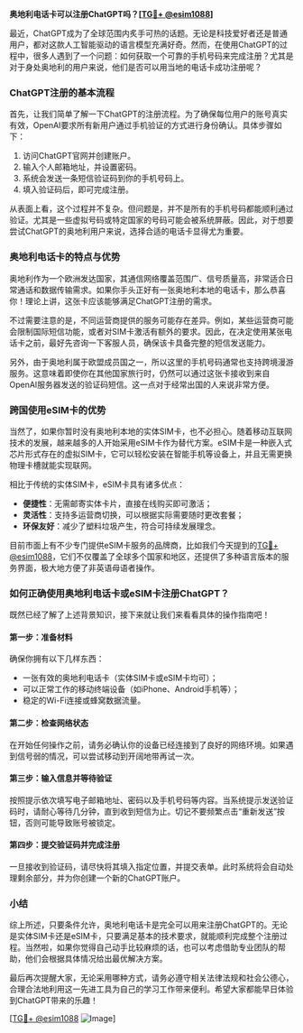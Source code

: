 **奥地利电话卡可以注册ChatGPT吗？[[TG💪+ @esim1088](https://t.me/s/esim1088)]**

最近，ChatGPT成为了全球范围内炙手可热的话题。无论是科技爱好者还是普通用户，都对这款人工智能驱动的语言模型充满好奇。然而，在使用ChatGPT的过程中，很多人遇到了一个问题：如何获取一个可靠的手机号码来完成注册？尤其是对于身处奥地利的用户来说，他们是否可以用当地的电话卡成功注册呢？

### ChatGPT注册的基本流程

首先，让我们简单了解一下ChatGPT的注册流程。为了确保每位用户的账号真实有效，OpenAI要求所有新用户通过手机验证的方式进行身份确认。具体步骤如下：

1. 访问ChatGPT官网并创建账户。
2. 输入个人邮箱地址，并设置密码。
3. 系统会发送一条短信验证码到你的手机号码上。
4. 填入验证码后，即可完成注册。

从表面上看，这个过程并不复杂。但问题是，并不是所有的手机号码都能顺利通过验证。尤其是一些虚拟号码或特定国家的号码可能会被系统屏蔽。因此，对于想要尝试ChatGPT的奥地利用户来说，选择合适的电话卡显得尤为重要。

### 奥地利电话卡的特点与优势

奥地利作为一个欧洲发达国家，其通信网络覆盖范围广、信号质量高，非常适合日常通话和数据传输需求。如果你手头正好有一张奥地利本地的电话卡，那么恭喜你！理论上讲，这张卡应该能够满足ChatGPT注册的需求。

不过需要注意的是，不同运营商提供的服务可能存在差异。例如，某些运营商可能会限制国际短信功能，或者对SIM卡激活有额外的要求。因此，在决定使用某张电话卡之前，最好先咨询一下客服人员，确保该卡具备完整的短信发送能力。

另外，由于奥地利属于欧盟成员国之一，所以这里的手机号码通常也支持跨境漫游服务。这意味着即使你在其他国家旅行时，仍然可以通过这张卡接收到来自OpenAI服务器发送的验证码短信。这一点对于经常出国的人来说非常方便。

### 跨国使用eSIM卡的优势

当然了，如果你暂时没有奥地利本地的实体SIM卡，也不必担心。随着移动互联网技术的发展，越来越多的人开始采用eSIM卡作为替代方案。eSIM卡是一种嵌入式芯片形式存在的虚拟SIM卡，它可以轻松安装在智能手机等设备上，并且无需更换物理卡槽就能实现联网。

相比于传统的实体SIM卡，eSIM卡具有诸多优点：
- **便捷性**：无需邮寄实体卡片，直接在线购买即可激活；
- **灵活性**：支持多运营商切换，可以根据实际需要随时更改套餐；
- **环保友好**：减少了塑料垃圾产生，符合可持续发展理念。

目前市面上有不少专门提供eSIM卡服务的品牌商，比如我们今天提到的[TG💪+ @esim1088](https://t.me/s/esim1088)，它们不仅覆盖了全球多个国家和地区，还提供了多种语言版本的服务界面，极大地方便了非英语母语者操作。

### 如何正确使用奥地利电话卡或eSIM卡注册ChatGPT？

既然已经了解了上述背景知识，接下来就让我们来看看具体的操作指南吧！

#### 第一步：准备材料
确保你拥有以下几样东西：
- 一张有效的奥地利电话卡（实体SIM卡或eSIM卡均可）；
- 可以正常工作的移动终端设备（如iPhone、Android手机等）；
- 稳定的Wi-Fi连接或蜂窝数据流量。

#### 第二步：检查网络状态
在开始任何操作之前，请务必确认你的设备已经连接到了良好的网络环境。如果遇到信号弱的情况，可以尝试移动到开阔地带再试一次。

#### 第三步：输入信息并等待验证
按照提示依次填写电子邮箱地址、密码以及手机号码等内容。当系统提示发送验证码时，请耐心等待几分钟，直到收到短信为止。切记不要频繁点击“重新发送”按钮，否则可能导致账号被锁定。

#### 第四步：提交验证码并完成注册
一旦接收到验证码，请尽快将其填入指定位置，并提交表单。此时系统将会自动处理剩余部分，并为你创建一个新的ChatGPT账户。

### 小结

综上所述，只要条件允许，奥地利电话卡是完全可以用来注册ChatGPT的。无论是实体SIM卡还是eSIM卡，只要满足基本的技术要求，就能顺利完成整个注册过程。当然啦，如果你觉得自己动手比较麻烦的话，也可以考虑借助专业团队的帮助，他们会根据具体情况给出最优解决方案。

最后再次提醒大家，无论采用哪种方式，请务必遵守相关法律法规和社会公德心，合理合法地利用这一先进工具为自己的学习工作带来便利。希望大家都能早日体验到ChatGPT带来的乐趣！

[[TG💪+ @esim1088](https://t.me/s/esim1088) ![Image](https://i.postimg.cc/4NQfJmqS/Snipaste-2025-05-13-00-14-12.png)]